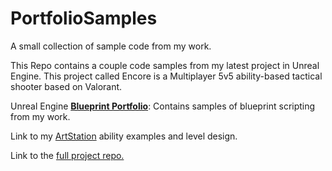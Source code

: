 # PortfolioSamples
A small collection of sample code from my work.

This Repo contains a couple code samples from my latest project in Unreal Engine.
This project called Encore is a Multiplayer 5v5 ability-based tactical shooter based on Valorant.

Unreal Engine **[Blueprint Portfolio](https://blueprintue.com/profile/justinhelmer/)**: Contains samples of blueprint scripting from my work.

Link to my [ArtStation](https://www.artstation.com/jrocks22) ability examples and level design.

Link to the [full project repo.](https://github.com/JustinAHelmer/Encore)
